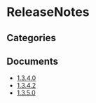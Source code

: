 # ReleaseNotes

## Categories


## Documents
- [1.3.4.0](1.3.4.0.md)
- [1.3.4.2](1.3.4.2.md)
- [1.3.5.0](1.3.5.0.md)